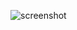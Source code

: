 ![screenshot](https://github.com/lukaszsoleski/web-page-templates/Responsive-Bootstrap-1/blob/master/Capture.PNG)
